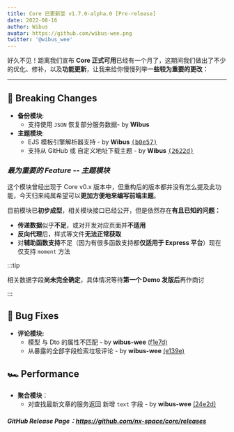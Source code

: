 ```yaml
---
title: Core 已更新至 v1.7.0-alpha.0 [Pre-release]
date: 2022-08-16
author: Wibus
avatar: https://github.com/wibus-wee.png
twitter: '@wibus_wee'
---
```


好久不见！距离我们宣布 **Core 正式可用**已经有一个月了，这期间我们做出了不少的优化、修补，以及**功能更新**，让我来给你慢慢列举一**些较为重要的更改：**

---

## 🚨 Breaking Changes

- **备份模块**:
  - 支持使用 `JSON` 恢复部分服务数据- by **Wibus**
- **主题模块**:
  - EJS 模板引擎解析器支持 - by **Wibus** [<samp>(b0e57)</samp>](https://github.com/nx-space/core/commit/b0e57c9)
  - 支持从 GitHub 或 自定义地址下载主题 - by **Wibus** [<samp>(2622d)</samp>](https://github.com/nx-space/core/commit/2622d66)

### *最为重要的 Feature -- 主题模块*

这个模块曾经出现于 Core v0.x 版本中，但重构后的版本都并没有怎么提及此功能，今天归来纯属希望可以**更加方便地来编写前端主题**。

目前模块已**初步成型**，相关模块接口已经公开，但是依然存在**有且已知的问题：**

- **传递数据**似乎**不足**，或对开发对应页面并**不适用**
- **反向代理**后，样式等文件**无法正常获取**
- 对**辅助函数支持**不足（因为有很多函数支持都**仅适用于 Express 平台**）现在仅支持 `moment` 方法

:::tip

相关数据字段**尚未完全确定**，具体情况等待**第一个 Demo 发版后**再作商讨

:::

## 🐞 Bug Fixes

- **评论模块:**
  - 模型 与 Dto 的属性不匹配 - by **wibus-wee** [(f1e7d)](https://github.com/nx-space/core/commit/f1e7daf)
  - 从暴露的全部字段检索垃圾评论 - by **wibus-wee** [(e139e)](https://github.com/nx-space/core/commit/e139e78)

## 🏎 Performance

- **聚合模块**：
  - 对查找最新文章的服务返回 新增 `text` 字段 - by **wibus-wee** [(24e2d)](https://github.com/nx-space/core/commit/24e2de5)

##### **_GitHub Release Page：https://github.com/nx-space/core/releases_**